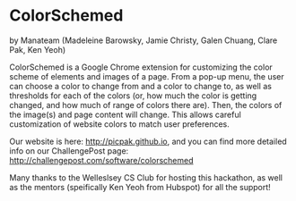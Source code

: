 # ColorSchemed 
by Manateam (Madeleine Barowsky, Jamie Christy, Galen Chuang, Clare Pak, Ken Yeoh)

ColorSchemed is a Google Chrome extension for customizing the color scheme of elements and images of a page. From a pop-up menu, the user can choose a color to change from and a color to change to, as well as thresholds for each of the colors (or, how much the color is getting changed, and how much of range of colors there are). Then, the colors of the image(s) and page content will change. This allows careful customization of website colors to match user preferences.

Our website is here: http://picpak.github.io, and you can find more detailed info on our ChallengePost page: http://challengepost.com/software/colorschemed

Many thanks to the Welleslsey CS Club for hosting this hackathon, as well as the mentors (speifically Ken Yeoh from Hubspot) for all the support!
